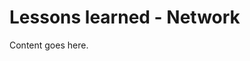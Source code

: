 <!-- File: docs/incident-response/lessons-learned/network.md -->
# Lessons learned - Network

Content goes here.
